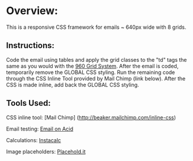 # Overview: #
This is a responsive CSS framework for emails ~ 640px wide with 8 grids.

## Instructions: ##

Code the email using tables and apply the grid classes to the "td" tags the same as you would with the [960 Grid System](http://960.gs/). After the email is coded, temporarily remove the GLOBAL CSS styling. Run the remaining code through the CSS Inline Tool provided by Mail Chimp (link below). After the CSS is made inline, add back the GLOBAL CSS styling.
	

## Tools Used: ##

CSS inline tool:
[Mail Chimp] (http://beaker.mailchimp.com/inline-css)
	
Email testing:
[Email on Acid](http://www.emailonacid.com/)
	
Calculations:
[Instacalc](http://instacalc.com/9710)

Image placeholders:
[Placehold.it](http://placehold.it)

